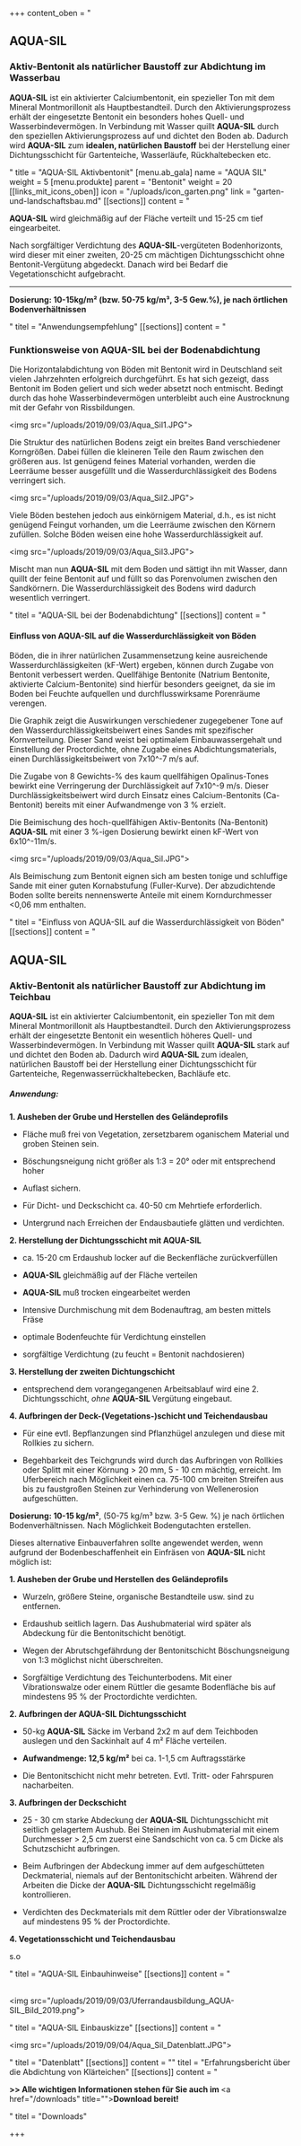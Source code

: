 +++
content_oben = "<h2>AQUA-SIL</h2><h3>Aktiv-Bentonit als natürlicher Baustoff zur Abdichtung im Wasserbau</h3><p><strong>AQUA-SIL</strong> ist ein aktivierter Calciumbentonit, ein spezieller Ton mit dem Mineral Montmorillonit als Hauptbestandteil. Durch den Aktivierungsprozess erhält der eingesetzte Bentonit ein besonders hohes Quell- und Wasserbindevermögen. In Verbindung mit Wasser quillt <strong>AQUA-SIL</strong> durch den speziellen Aktivierungsprozess auf und dichtet den Boden ab. Dadurch wird <strong>AQUA-SIL</strong> zum <strong>idealen, natürlichen Baustoff</strong> bei der Herstellung einer Dichtungsschicht für Gartenteiche, Wasserläufe, Rückhaltebecken etc.</p>"
title = "AQUA-SIL Aktivbentonit"
[menu.ab_gala]
name = "AQUA SIL"
weight = 5
[menu.produkte]
parent = "Bentonit"
weight = 20
[[links_mit_icons_oben]]
icon = "/uploads/icon_garten.png"
link = "garten-und-landschaftsbau.md"
[[sections]]
content = "<p><strong>AQUA-SIL</strong> wird gleichmäßig auf der Fläche verteilt und 15-25 cm tief eingearbeitet.</p><p>Nach sorgfältiger Verdichtung des <strong>AQUA-SIL</strong>-vergüteten Bodenhorizonts, wird dieser mit einer zweiten, 20-25 cm mächtigen Dichtungsschicht ohne Bentonit-Vergütung abgedeckt. Danach wird bei Bedarf die Vegetationschicht aufgebracht.</p><hr><p><strong>Dosierung: 10-15kg/m² (bzw. 50-75 kg/m³, 3-5 Gew.%), je nach örtlichen Bodenverhältnissen</strong></p>"
titel = "Anwendungsempfehlung"
[[sections]]
content = "<h3>Funktionsweise von AQUA-SIL bei der Bodenabdichtung</h3><p>Die Horizontalabdichtung von Böden mit Bentonit wird in Deutschland seit vielen Jahrzehnten erfolgreich durchgeführt. Es hat sich gezeigt, dass Bentonit im Boden geliert und sich weder absetzt noch entmischt. Bedingt durch das hohe Wasserbindevermögen unterbleibt auch eine Austrocknung mit der Gefahr von Rissbildungen.</p><p><img src=\"/uploads/2019/09/03/Aqua_Sil1.JPG\"></p><p>Die Struktur des natürlichen Bodens zeigt ein breites Band verschiedener Korngrößen. Dabei füllen die kleineren Teile den Raum zwischen den größeren aus. Ist genügend feines Material vorhanden, werden die Leerräume besser ausgefüllt und die Wasserdurchlässigkeit des Bodens verringert sich.</p><p><img src=\"/uploads/2019/09/03/Aqua_Sil2.JPG\"></p><p>Viele Böden bestehen jedoch aus einkörnigem Material, d.h., es ist nicht genügend Feingut vorhanden, um die Leerräume zwischen den Körnern zufüllen. Solche Böden weisen eine hohe Wasserdurchlässigkeit auf.</p><p><img src=\"/uploads/2019/09/03/Aqua_Sil3.JPG\"></p><p>Mischt man nun <strong>AQUA-SIL</strong> mit dem Boden und sättigt ihn mit Wasser, dann quillt der feine Bentonit auf und füllt so das Porenvolumen zwischen den Sandkörnern. Die Wasserdurchlässigkeit des Bodens wird dadurch wesentlich verringert.</p>"
titel = "AQUA-SIL bei der Bodenabdichtung"
[[sections]]
content = "<h4>Einfluss von AQUA-SIL auf die Wasserdurchlässigkeit von Böden</h4><p>Böden, die in ihrer natürlichen Zusammensetzung keine ausreichende Wasserdurchlässigkeiten (kF-Wert) ergeben, können durch Zugabe von Bentonit verbessert werden. Quellfähige Bentonite (Natrium Bentonite, aktivierte Calcium-Bentonite) sind hierfür besonders geeignet, da sie im Boden bei Feuchte aufquellen und durchflusswirksame Porenräume verengen.</p><p>Die Graphik zeigt die Auswirkungen verschiedener zugegebener Tone auf den Wasserdurchlässigkeitsbeiwert eines Sandes mit spezifischer Kornverteilung. Dieser Sand weist bei optimalem Einbauwassergehalt und Einstellung der Proctordichte, ohne Zugabe eines Abdichtungsmaterials, einen Durchlässigkeitsbeiwert von 7x10^-7 m/s auf.</p><p>Die Zugabe von 8 Gewichts-% des kaum quellfähigen Opalinus-Tones bewirkt eine Verringerung der Durchlässigkeit auf 7x10^-9 m/s. Dieser Durchlässigkeitsbeiwert wird durch Einsatz eines Calcium-Bentonits (Ca-Bentonit) bereits mit einer Aufwandmenge von 3 % erzielt.</p><p>Die Beimischung des hoch-quellfähigen Aktiv-Bentonits (Na-Bentonit) <strong>AQUA-SIL</strong> mit einer 3 %-igen Dosierung bewirkt einen kF-Wert von 6x10^-11m/s.</p><p><img src=\"/uploads/2019/09/03/Aqua_Sil.JPG\"></p><p>Als Beimischung zum Bentonit eignen sich am besten tonige und schluffige Sande mit einer guten Kornabstufung (Fuller-Kurve). Der abzudichtende Boden sollte bereits nennenswerte Anteile mit einem Korndurchmesser &lt;0,06 mm enthalten.</p>"
titel = "Einfluss von AQUA-SIL auf die Wasserdurchlässigkeit von Böden"
[[sections]]
content = "<h2>AQUA-SIL</h2><h3>Aktiv-Bentonit als natürlicher Baustoff zur Abdichtung im Teichbau</h3><p><strong>AQUA-SIL</strong> ist ein aktivierter Calciumbentonit, ein spezieller Ton mit dem Mineral Montmorillonit als Hauptbestandteil. Durch den Aktivierungsprozess erhält der eingesetzte Bentonit ein wesentlich höheres Quell- und Wasserbindevermögen. In Verbindung mit Wasser quillt <strong>AQUA-SIL </strong>stark auf und dichtet den Boden ab. Dadurch wird <strong>AQUA-SIL </strong>zum idealen, natürlichen Baustoff bei der Herstellung einer Dichtungsschicht für Gartenteiche, Regenwasserrückhaltebecken, Bachläufe etc.</p><h5>Anwendung:</h5><p><strong>1. Ausheben der Grube und Herstellen des Geländeprofils</strong></p><ul><li><p>Fläche muß frei von Vegetation, zersetzbarem oganischem Material und groben Steinen sein.</p></li><li><p>Böschungsneigung nicht größer als 1:3 = 20° oder mit entsprechend hoher</p></li><li><p>Auflast sichern.</p></li><li><p>Für Dicht- und Deckschicht ca. 40-50 cm Mehrtiefe erforderlich.</p></li><li><p>Untergrund nach Erreichen der Endausbautiefe glätten und verdichten.</p></li></ul><p><strong>2. Herstellung der Dichtungsschicht mit AQUA-SIL</strong></p><ul><li><p>ca. 15-20 cm Erdaushub locker auf die Beckenfläche zurückverfüllen</p></li><li><p><strong>AQUA-SIL </strong>gleichmäßig auf der Fläche verteilen</p></li><li><p><strong>AQUA-SIL </strong>muß trocken eingearbeitet werden</p></li><li><p>Intensive Durchmischung mit dem Bodenauftrag, am besten mittels Fräse</p></li><li><p>optimale Bodenfeuchte für Verdichtung einstellen</p></li><li><p>sorgfältige Verdichtung (zu feucht = Bentonit nachdosieren)</p></li></ul><p><strong>3. Herstellung der zweiten Dichtungschicht</strong></p><ul><li><p>entsprechend dem vorangegangenen Arbeitsablauf wird eine 2. Dichtungsschicht, <em>ohne </em><strong>AQUA-SIL </strong>Vergütung eingebaut.</p></li></ul><p><strong>4. Aufbringen der Deck-(Vegetations-)schicht und Teichendausbau</strong></p><ul><li><p>Für eine evtl. Bepflanzungen sind Pflanzhügel anzulegen und diese mit Rollkies zu sichern.</p></li><li><p>Begehbarkeit des Teichgrunds wird durch das Aufbringen von Rollkies oder Splitt mit einer Körnung &gt; 20 mm, 5 - 10 cm mächtig, erreicht. Im Uferbereich nach Möglichkeit einen ca. 75-100 cm breiten Streifen aus bis zu faustgroßen Steinen zur Verhinderung von Wellenerosion aufgeschütten.</p></li></ul><p><strong>Dosierung: 10-15 kg/m²</strong>,  (50-75 kg/m³ bzw. 3-5 Gew. %) je nach örtlichen Bodenverhältnissen. Nach Möglichkeit Bodengutachten erstellen.</p><p>Dieses alternative Einbauverfahren sollte angewendet werden, wenn aufgrund der Bodenbeschaffenheit ein Einfräsen von <strong>AQUA-SIL </strong>nicht möglich ist:</p><p><strong>1. Ausheben der Grube und Herstellen des Geländeprofils</strong></p><ul><li><p>Wurzeln, größere Steine, organische Bestandteile usw. sind zu entfernen.</p></li><li><p>Erdaushub seitlich lagern. Das Aushubmaterial wird später als Abdeckung für die Bentonitschicht benötigt.</p></li><li><p>Wegen der Abrutschgefährdung der Bentonitschicht Böschungsneigung von 1:3 möglichst nicht überschreiten.</p></li><li><p>Sorgfältige Verdichtung des Teichunterbodens. Mit einer Vibrationswalze oder einem Rüttler die gesamte Bodenfläche bis auf mindestens 95 % der Proctordichte verdichten.</p></li></ul><p><strong>2. Aufbringen der AQUA-SIL Dichtungsschicht</strong></p><ul><li><p>50-kg <strong>AQUA-SIL</strong> Säcke im Verband 2x2 m auf dem Teichboden auslegen und den Sackinhalt auf 4 m² Fläche verteilen.</p></li><li><p><strong>Aufwandmenge: 12,5 kg/m²</strong> bei ca. 1-1,5 cm Auftragsstärke</p></li><li><p>Die Bentonitschicht nicht mehr betreten. Evtl. Tritt- oder Fahrspuren nacharbeiten.</p></li></ul><p><strong>3. Aufbringen der Deckschicht</strong></p><ul><li><p>25 - 30 cm starke Abdeckung der <strong>AQUA-SIL</strong> Dichtungsschicht mit seitlich gelagertem Aushub. Bei Steinen im Aushubmaterial mit einem Durchmesser &gt; 2,5 cm zuerst eine Sandschicht von ca. 5 cm Dicke als Schutzschicht aufbringen.</p></li><li><p>Beim Aufbringen der Abdeckung immer auf dem aufgeschütteten Deckmaterial, niemals auf der Bentonitschicht arbeiten. Während der Arbeiten die Dicke der <strong>AQUA-SIL</strong> Dichtungsschicht regelmäßig kontrollieren.</p></li><li><p>Verdichten des Deckmaterials mit dem Rüttler oder der Vibrationswalze auf mindestens 95 % der Proctordichte.</p></li></ul><p><strong>4. Vegetationsschicht und Teichendausbau</strong></p><p>s.o</p>"
titel = "AQUA-SIL Einbauhinweise"
[[sections]]
content = "<p><br><img src=\"/uploads/2019/09/03/Uferrandausbildung_AQUA-SIL_Bild_2019.png\"></p>"
titel = "AQUA-SIL Einbauskizze"
[[sections]]
content = "<p><img src=\"/uploads/2019/09/04/Aqua_Sil_Datenblatt.JPG\"></p>"
titel = "Datenblatt"
[[sections]]
content = ""
titel = "Erfahrungsbericht über die Abdichtung von Klärteichen"
[[sections]]
content = "<p><strong>&gt;&gt; Alle wichtigen Informationen stehen für Sie auch im </strong><a href=\"/downloads\" title=\"\"><strong>Download </strong></a><strong>bereit!</strong></p>"
titel = "Downloads"

+++
